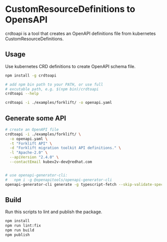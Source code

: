 # CustomResourceDefinitions to OpensAPI

crdtoapi is a tool that creates an OpenAPI definitions file from kubernetes CustomResourceDefinitions.

## Usage

Use kubernetes CRD definitions to create OpenAPI schema file.

``` bash
npm install -g crdtoapi

# add npm bin path to your PATH, or use full
# excutable path, e.g. $(npm bin)/crdtoapi
crdtoapi --help

crdtoapi -i ./examples/forklift/ -o openapi.yaml
```

## Generate some API

``` bash
# create an OpenAPI file
crdtoapi -i ./examples/forklift/ \
  -o openapi.yaml \
  -t "Forklift API" \
  -d "Forklift migration toolkit API definitions." \
  -l "Apache-2.0" \
  --apiVersion "2.4.0" \
  --contactEmail kubev2v-dev@redhat.com


# use openapi-generator-cli: 
#   npm i -g @openapitools/openapi-generator-cli
openapi-generator-cli generate -g typescript-fetch --skip-validate-spec -o generated -i openapi.yaml
```

## Build

Run this scripts to lint and publish the package.

``` bash
npm install
npm run lint:fix
npm run build
npm publish
```